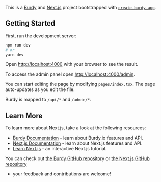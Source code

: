 This is a [Burdy](https://burdy.io) and [Next.js](https://nextjs.org/) project bootstrapped with [`create-burdy-app`](https://github.com/vercel/next.js/tree/canary/packages/create-burdy-app).

## Getting Started

First, run the development server:

```bash
npm run dev
# or
yarn dev
```

Open [http://localhost:4000](http://localhost:4000) with your browser to see the result.

To access the admin panel open [http://localhost:4000/admin](http://localhost:4000/admin).

You can start editing the page by modifying `pages/index.tsx`. The page auto-updates as you edit the file.

Burdy is mapped to `/api/*` and `/admin/*`.


## Learn More

To learn more about Next.js, take a look at the following resources:

- [Burdy Documentation](https://burdy.io/docs) - learn about Burdy.io features and API.
- [Next.js Documentation](https://nextjs.org/docs) - learn about Next.js features and API.
- [Learn Next.js](https://nextjs.org/learn) - an interactive Next.js tutorial.

You can check out [the Burdy GitHub repository](https://burdy.io) or [the Next.js GitHub repository](https://github.com/vercel/next.js/) 
- your feedback and contributions are welcome!
